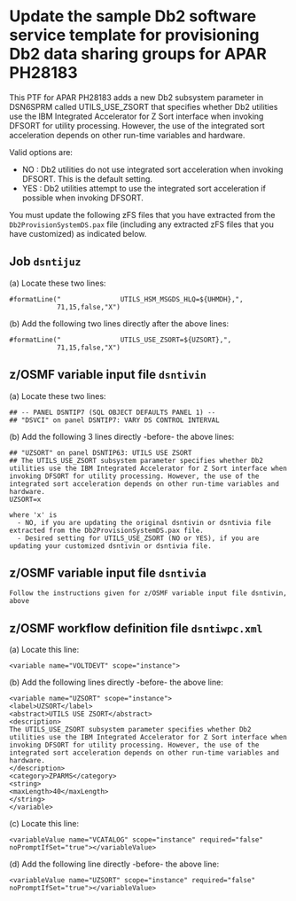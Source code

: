 # Update the sample Db2 software service template for provisioning Db2 data sharing groups for APAR PH28183

 This PTF for APAR PH28183 adds a new Db2 subsystem parameter in DSN6SPRM called UTILS_USE_ZSORT that specifies whether Db2 utilities use the IBM Integrated Accelerator for Z Sort interface when invoking DFSORT for utility processing. However, the use of the integrated sort acceleration depends on other run-time variables and hardware.

 Valid options are:
 - NO  : Db2 utilities do not use integrated sort acceleration when invoking DFSORT. This is the default setting.
 - YES : Db2 utilities attempt to use the integrated sort acceleration if possible when invoking DFSORT.

 You must update the following zFS files that you have extracted from the `Db2ProvisionSystemDS.pax` file (including any extracted zFS files that you have customized) as indicated below.


## Job `dsntijuz`

(a) Locate these two lines:

    #formatLine("               UTILS_HSM_MSGDS_HLQ=${UHMDH},",
                71,15,false,"X")

(b) Add the following two lines directly after the above lines:

    #formatLine("               UTILS_USE_ZSORT=${UZSORT},",
                71,15,false,"X")


## z/OSMF variable input file `dsntivin`

(a) Locate these two lines:

    ## -- PANEL DSNTIP7 (SQL OBJECT DEFAULTS PANEL 1) --
    ## "DSVCI" on panel DSNTIP7: VARY DS CONTROL INTERVAL

(b) Add the following 3 lines directly -before- the above lines:

    ## "UZSORT" on panel DSNTIP63: UTILS USE ZSORT
    ## The UTILS_USE_ZSORT subsystem parameter specifies whether Db2 utilities use the IBM Integrated Accelerator for Z Sort interface when invoking DFSORT for utility processing. However, the use of the integrated sort acceleration depends on other run-time variables and hardware.
    UZSORT=x

    where 'x' is
      - NO, if you are updating the original dsntivin or dsntivia file extracted from the Db2ProvisionSystemDS.pax file.
      - Desired setting for UTILS_USE_ZSORT (NO or YES), if you are updating your customized dsntivin or dsntivia file.


## z/OSMF variable input file `dsntivia`

    Follow the instructions given for z/OSMF variable input file dsntivin, above


## z/OSMF workflow definition file `dsntiwpc.xml`

(a) Locate this line:

    <variable name="VOLTDEVT" scope="instance">

(b) Add the following lines directly -before- the above line:

    <variable name="UZSORT" scope="instance">
    <label>UZSORT</label>
    <abstract>UTILS USE ZSORT</abstract>
    <description>
    The UTILS_USE_ZSORT subsystem parameter specifies whether Db2 utilities use the IBM Integrated Accelerator for Z Sort interface when invoking DFSORT for utility processing. However, the use of the integrated sort acceleration depends on other run-time variables and hardware.
    </description>
    <category>ZPARMS</category>
    <string>
    <maxLength>40</maxLength>
    </string>
    </variable>

(c) Locate this line:

    <variableValue name="VCATALOG" scope="instance" required="false" noPromptIfSet="true"></variableValue>

(d) Add the following line directly -before- the above line:

    <variableValue name="UZSORT" scope="instance" required="false" noPromptIfSet="true"></variableValue>